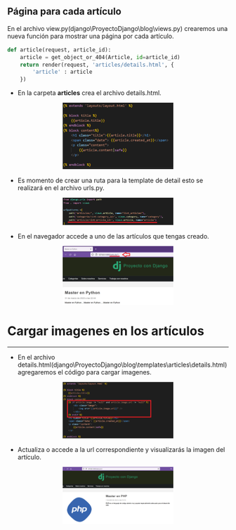 ## Página para cada artículo

En el archivo view.py(django\ProyectoDjango\blog\views.py) crearemos una nueva función para mostrar una página por cada artículo.

```py
def article(request, article_id):
    article = get_object_or_404(Article, id=article_id)
    return render(request, 'articles/details.html', {
        'article' : article
    })
```

* En la carpeta **articles** crea el archivo details.html.

<p align="center">
<img src="../imagenes/details.png" width="50%" alt="Banner"/>
</p>

* Es momento de crear una ruta para la template de detail esto se realizará en el archivo urls.py.

<p align="center">
<img src="../imagenes/article5.png" width="50%" alt="Banner"/>
</p>

* En el navegador accede a uno de las artículos que tengas creado.

<p align="center">
<img src="../imagenes/articulo6.png" width="50%" alt="Banner"/>
</p>

Cargar imagenes en los artículos
===========

* * *

* En el archivo details.html(django\ProyectoDjango\blog\templates\articles\details.html) agregaremos el código para cargar imagenes.

<p align="center">
<img src="../imagenes/article55.png" width="50%" alt="Banner"/>
</p>

* Actualiza o accede a la url correspondiente y visualizarás la imagen del artículo.

<p align="center">
<img src="../imagenes/php.png" width="50%" alt="Banner"/>
</p>
